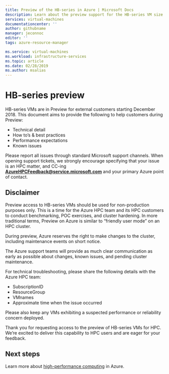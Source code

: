 ```yaml
---
title: Preview of the HB-series in Azure | Microsoft Docs
description: Learn about the preview support for the HB-series VM size in Azure. 
services: virtual-machines
documentationcenter: ''
author: githubname
manager: jeconnoc
editor: ''
tags: azure-resource-manager

ms.service: virtual-machines
ms.workload: infrastructure-services
ms.topic: article
ms.date: 02/28/2019
ms.author: msalias
---
```

# HB-series preview

HB-series VMs are in Preview for external customers starting December 2018. This document aims to provide the following to help customers during Preview:

- Technical detail
- How to’s & best practices
- Performance expectations
- Known issues


Please report all issues through standard Microsoft support channels. When opening support tickets, we strongly encourage specifying that your issue is an HPC matter, and CC-ing **AzureHPCFeedback@service.microsoft.com** and your primary Azure point of contact.

## Disclaimer

Preview access to HB-series VMs should be used for non-production purposes only. This is a time for the Azure HPC team and its HPC customers to conduct benchmarking, POC exercises, and cluster hardening. In more traditional terms, Preview on Azure is similar to “friendly user mode” on an HPC cluster.

During preview, Azure reserves the right to make changes to the cluster, including maintenance events on short notice. 

The Azure support teams will provide as much clear communication as early as possible about changes, known issues, and pending cluster maintenance.

For technical troubleshooting, please share the following details with the Azure HPC team:

- SubscriptionID
- ResourceGroup
- VMnames
- Approximate time when the issue occurred

Please also keep any VMs exhibiting a suspected performance or reliability concern deployed.

Thank you for requesting access to the preview of HB-series VMs for HPC. We’re excited to deliver this capability to HPC users and are eager for your feedback.

## Next steps
Learn more about [high-performance computing](https://docs.microsoft.com/azure/architecture/topics/high-performance-computing/) in Azure.